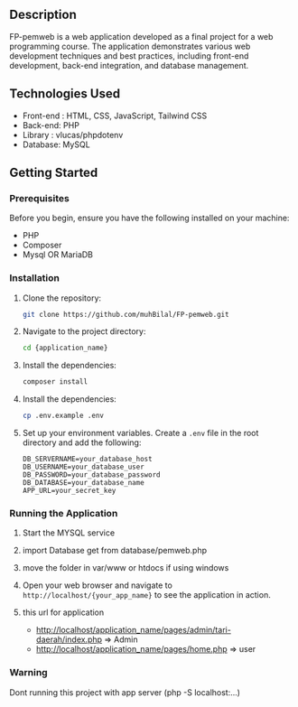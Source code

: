 ## Description
FP-pemweb is a web application developed as a final project for a web programming course. The application demonstrates various web development techniques and best practices, including front-end development, back-end integration, and database management.

## Technologies Used

- Front-end : HTML, CSS, JavaScript, Tailwind CSS
- Back-end: PHP
- Library : vlucas/phpdotenv 
- Database: MySQL

## Getting Started

### Prerequisites

Before you begin, ensure you have the following installed on your machine:

- PHP
- Composer
- Mysql OR MariaDB

### Installation

1. Clone the repository:
    ```bash
    git clone https://github.com/muhBilal/FP-pemweb.git
    ```

2. Navigate to the project directory:
    ```bash
    cd {application_name}
    ```

3. Install the dependencies:
    ```bash
    composer install
    ```

4. Install the dependencies:
    ```bash
    cp .env.example .env
    ```

5. Set up your environment variables. Create a `.env` file in the root directory and add the following:
    ```env
    DB_SERVERNAME=your_database_host
    DB_USERNAME=your_database_user
    DB_PASSWORD=your_database_password
    DB_DATABASE=your_database_name
    APP_URL=your_secret_key
    ```

### Running the Application

1. Start the MYSQL service

2. import Database get from database/pemweb.php

3. move the folder in var/www or htdocs if using windows
 
4. Open your web browser and navigate to `http://localhost/{your_app_name}` to see the application in action.

5. this url for application
   - [http://localhost/application_name/pages/admin/tari-daerah/index.php](http://localhost/application_name/pages/admin/tari-daerah/index.php)  => Admin
   - [http://localhost/application_name/pages/home.php](http://localhost/application_name/pages/home.php) => user


### Warning
Dont running this project with app server (php -S localhost:...)

